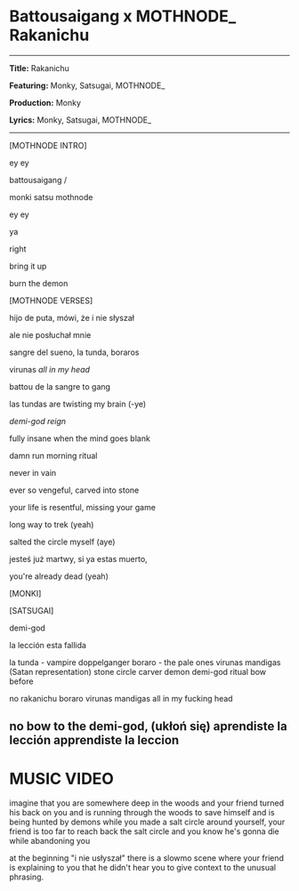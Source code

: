 # Battousaigang x MOTHNODE_ Rakanichu

---

**Title:** Rakanichu

**Featuring:** Monky, Satsugai, MOTHNODE_

**Production:** Monky

**Lyrics:** Monky, Satsugai, MOTHNODE_

---

[MOTHNODE INTRO]

ey ey

battousaigang / 

monki satsu mothnode

ey ey 

ya

right

bring it up

burn the demon


[MOTHNODE VERSES]

hijo de puta, mówi, że i nie słyszał

ale nie posłuchał mnie

sangre del sueno, la tunda, boraros 

virunas _all in my head_



battou de la sangre to gang 

las tundas are twisting my brain (-ye)  


_demi-god reign_


fully insane when the mind goes blank 

damn run morning ritual

never in vain 


ever so vengeful, carved into stone

your life is resentful, missing your game 

long way to trek (yeah)

salted the circle myself (aye) 


jesteś już martwy, si ya estas muerto, 

you're already dead (yeah)


[MONKI]


[SATSUGAI]







demi-god

la lección esta fallida


la tunda - vampire doppelganger
boraro - the pale ones
virunas mandigas (Satan representation)
stone circle
carver
demon
demi-god
ritual
bow before


no rakanichu
boraro
virunas mandigas
all in my fucking head

no bow to the demi-god, (ukłoń się)
aprendiste la lección
apprendiste la leccion
----

# MUSIC VIDEO

imagine that you are somewhere deep in the woods and your friend turned his back on you and is running through the woods to save himself and is being hunted by demons while you made a salt circle around yourself, your friend is too far to reach back the salt circle and you know he's gonna die while abandoning you

at the beginning "i nie usłyszał" there is a slowmo scene where your friend is explaining to you that he didn't hear you to give context to the unusual phrasing.


  
